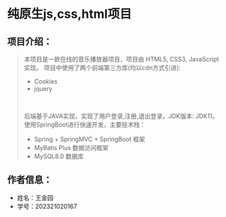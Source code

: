 # 纯原生js,css,html项目

## 项目介绍：

> 本项目是一款在线的音乐播放器项目，项目由
> HTML5, CSS3, JavaScript实现。
> 项目中使用了两个前端第三方库(均以cdn方式引进):
> + Cookies
> + jquery
> <br/> 
> 
> 后端基于JAVA实现，实现了用户登录,注册,退出登录，JDK版本: JDK11。使用SpringBoot进行快速开发，主要技术栈：
> <br/>
> + Spring + SpringMVC + SpringBoot 框架
> + MyBatis Plus 数据访问框架
> + MySQL8.0 数据库
> 
 ## 作者信息：
+ 姓名：王金园
+ 学号：202321020167

